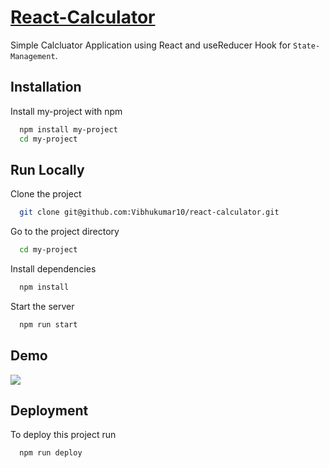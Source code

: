 # [React-Calculator](https://vibhukumar10.github.io/react-calculator/)

Simple Calcluator Application using React and useReducer Hook for `State-Management`.

## Installation

Install my-project with npm

```bash
  npm install my-project
  cd my-project
```

## Run Locally

Clone the project

```bash
  git clone git@github.com:Vibhukumar10/react-calculator.git
```

Go to the project directory

```bash
  cd my-project
```

Install dependencies

```bash
  npm install
```

Start the server

```bash
  npm run start
```

## Demo

<img src="https://github.com/Vibhukumar10/react-calculator/blob/main/media/Calculator.gif" />

## Deployment

To deploy this project run

```bash
  npm run deploy
```
